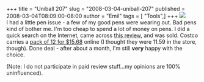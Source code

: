 +++
title = "Uniball 207"
slug = "2008-03-04-uniball-207"
published = 2008-03-04T08:09:00-08:00
author = "Emil"
tags = [ "Tools",]
+++
[![](/posts/2008-03-04/thumbnails/2008-03-04-uniball-207-Uniball207.jpg)](/posts/2008-03-04/2008-03-04-uniball-207-Uniball207.jpg)  
I had a little pen issue - a few of my good pens were wearing out. Bad
pens kind of bother me. I'm too cheap to spend a lot of money on pens. I
did a quick search on the Internet, came across [this
review](http://www.google.com/url?sa=t&ct=res&cd=2&url=http%3A%2F%2Fwww.moleskinerie.com%2F2006%2F06%2Fpen_review_unib.html&ei=Y3TNR_mlLIqmpASn4Jz6Dw&usg=AFQjCNGpdn4gtLXgHNFFafCf2HdYWA88vA&sig2=WYOUzwwaUAwsN5nS-GyTsQ),
and was sold. Costco carries a [pack of 12 for
$15.68](http://www.costco.com/Browse/Productgroup.aspx?Prodid=11275103&search=207&Mo=2&cm_re=1_en-_-Top_Left_Nav-_-Top_search&lang=en-US&Nr=P_CatalogName:BC&Sp=S&N=5000043&whse=BC&Dx=mode+matchallpartial&Ntk=Text_Search&Dr=P_CatalogName:BC&Ne=4000000&D=207&Ntt=207&No=0&Ntx=mode+matchallpartial&Nty=1&topnav=&s=1)
online (I thought they were 11.59 in the store, though). Done deal -
after about a month, I'm still <span
style="font-weight: bold;">very</span> happy with the choice.  
  
(Note: I do not participate in paid review stuff...my opinions are 100%
uninfluenced).

